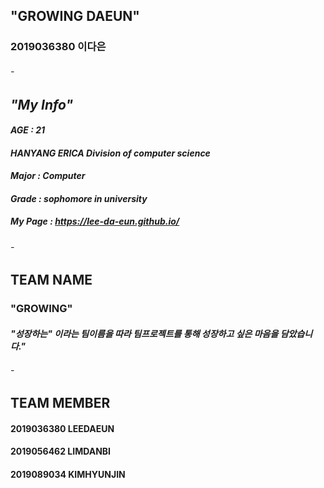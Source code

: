 ## "GROWING DAEUN"
### 2019036380 이다은
###### -
## *"My Info"*
#### *AGE : 21*
#### *HANYANG ERICA Division of computer science*
#### *Major : Computer*
#### *Grade : sophomore in university*
#####  *My Page : https://lee-da-eun.github.io/* 
###### -
## TEAM NAME
### "GROWING"
#### *"성장하는" 이라는 팀이름을 따라 팀프로젝트를 통해 성장하고 싶은 마음을 담았습니다."* 
###### - 
## TEAM MEMBER
#### 2019036380 LEEDAEUN
#### 2019056462 LIMDANBI
#### 2019089034 KIMHYUNJIN

